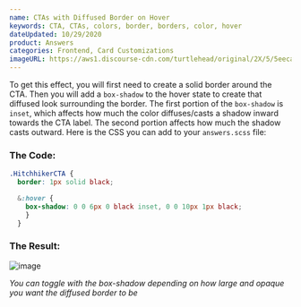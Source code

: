 ```yaml
---
name: CTAs with Diffused Border on Hover
keywords: CTA, CTAs, colors, border, borders, color, hover
dateUpdated: 10/29/2020
product: Answers
categories: Frontend, Card Customizations
imageURL: https://aws1.discourse-cdn.com/turtlehead/original/2X/5/5eeca641d491fb33608094f4a06137bc32764d05.gif
---
```

To get this effect, you will first need to create a solid border around the CTA. Then you will add a ```box-shadow``` to the hover state to create that diffused look surrounding the border. The first portion of the ```box-shadow``` is ```inset```, which affects how much the color diffuses/casts a shadow inward towards the CTA label. The second portion affects how much the shadow casts outward. Here is the CSS you can add to your ```answers.scss``` file:

### The Code:

```css
.HitchhikerCTA {
  border: 1px solid black;

  &:hover { 
    box-shadow: 0 0 6px 0 black inset, 0 0 10px 1px black;
    }
  }
```
### The Result:

![image](https://aws1.discourse-cdn.com/turtlehead/original/2X/5/5eeca641d491fb33608094f4a06137bc32764d05.gif) 

*You can toggle with the box-shadow depending on how large and opaque you want the diffused border to be*


